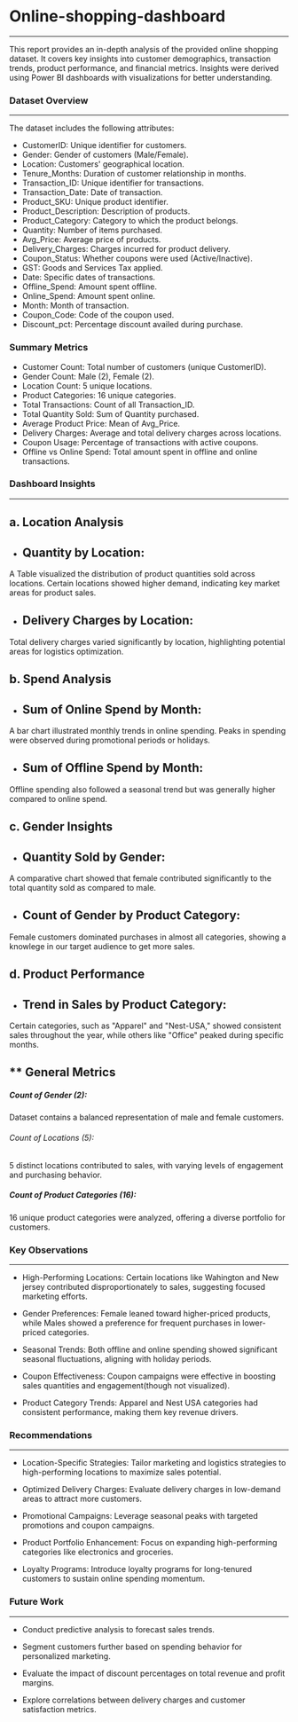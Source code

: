 # Online-shopping-dashboard
---

This report provides an in-depth analysis of the provided online shopping dataset. It covers key insights into customer demographics, transaction trends, product performance, and financial metrics. Insights were derived using Power BI dashboards with visualizations for better understanding.

###  Dataset Overview
---
The dataset includes the following attributes:

* CustomerID: Unique identifier for customers.
* Gender: Gender of customers (Male/Female).
* Location: Customers' geographical location.
* Tenure_Months: Duration of customer relationship in months.
* Transaction_ID: Unique identifier for transactions.
* Transaction_Date: Date of transaction.
* Product_SKU: Unique product identifier.
* Product_Description: Description of products.
* Product_Category: Category to which the product belongs.
* Quantity: Number of items purchased.
* Avg_Price: Average price of products.
* Delivery_Charges: Charges incurred for product delivery.
* Coupon_Status: Whether coupons were used (Active/Inactive).
* GST: Goods and Services Tax applied.
* Date: Specific dates of transactions.
* Offline_Spend: Amount spent offline.
* Online_Spend: Amount spent online.
* Month: Month of transaction.
* Coupon_Code: Code of the coupon used.
* Discount_pct: Percentage discount availed during purchase.


### Summary Metrics
* Customer Count: Total number of customers (unique CustomerID).
* Gender Count: Male (2), Female (2).
* Location Count: 5 unique locations.
* Product Categories: 16 unique categories.
* Total Transactions: Count of all Transaction_ID.
* Total Quantity Sold: Sum of Quantity purchased.
* Average Product Price: Mean of Avg_Price.
* Delivery Charges: Average and total delivery charges across locations.
* Coupon Usage: Percentage of transactions with active coupons.
* Offline vs Online Spend: Total amount spent in offline and online transactions.





### Dashboard Insights
---

a. Location Analysis
---

* Quantity by Location:
  ---
A Table visualized the distribution of product quantities sold across locations. Certain locations showed higher demand, indicating key market areas for product sales.

* Delivery Charges by Location:
  ---
Total delivery charges varied significantly by location, highlighting potential areas for logistics optimization.


b. Spend Analysis
---

* Sum of Online Spend by Month:
  ---
A bar chart illustrated monthly trends in online spending. Peaks in spending were observed during promotional periods or holidays.

* Sum of Offline Spend by Month:
  ---
Offline spending also followed a seasonal trend but was generally higher compared to online spend.


c. Gender Insights
---

* Quantity Sold by Gender:
  ---
A comparative chart showed that female contributed significantly to the total quantity sold as compared to male.

* Count of Gender by Product Category:
  ---
Female customers dominated purchases in almost all categories, showing a knowlege in our target audience to get more sales.



d. Product Performance
  ---
  
* Trend in Sales by Product Category:
  ---
Certain categories, such as "Apparel" and "Nest-USA," showed consistent sales throughout the year, while others like "Office" peaked during specific months.




** General Metrics
--
##### Count of Gender (2):
Dataset contains a balanced representation of male and female customers.

###### Count of Locations (5):
5 distinct locations contributed to sales, with varying levels of engagement and purchasing behavior.

##### Count of Product Categories (16):
16 unique product categories were analyzed, offering a diverse portfolio for customers.



### Key Observations
---
* High-Performing Locations: Certain locations like Wahington and New jersey contributed disproportionately to sales, suggesting focused marketing efforts.

* Gender Preferences: Female leaned toward higher-priced products, while Males showed a preference for frequent purchases in lower-priced categories.

* Seasonal Trends: Both offline and online spending showed significant seasonal fluctuations, aligning with holiday periods.

* Coupon Effectiveness: Coupon campaigns were effective in boosting sales quantities and engagement(though not visualized).

* Product Category Trends: Apparel and Nest USA categories had consistent performance, making them key revenue drivers.


### Recommendations
---
* Location-Specific Strategies: Tailor marketing and logistics strategies to high-performing locations to maximize sales potential.

* Optimized Delivery Charges: Evaluate delivery charges in low-demand areas to attract more customers.

* Promotional Campaigns: Leverage seasonal peaks with targeted promotions and coupon campaigns.

* Product Portfolio Enhancement: Focus on expanding high-performing categories like electronics and groceries.

* Loyalty Programs: Introduce loyalty programs for long-tenured customers to sustain online spending momentum.



### Future Work
---
* Conduct predictive analysis to forecast sales trends.

* Segment customers further based on spending behavior for personalized marketing.
  
* Evaluate the impact of discount percentages on total revenue and profit margins.

* Explore correlations between delivery charges and customer satisfaction metrics.















